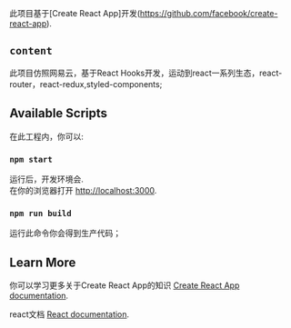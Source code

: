 此项目基于[Create React App]开发(https://github.com/facebook/create-react-app).
## `content`
此项目仿照网易云，基于React Hooks开发，运动到react一系列生态，react-router，react-redux,styled-components;

## Available Scripts

在此工程内，你可以:

### `npm start`

运行后，开发环境会.<br />
在你的浏览器打开 [http://localhost:3000](http://localhost:3000).

### `npm run build`
运行此命令你会得到生产代码；


## Learn More

你可以学习更多关于Create React App的知识 [Create React App documentation](https://facebook.github.io/create-react-app/docs/getting-started).

react文档 [React documentation](https://reactjs.org/).